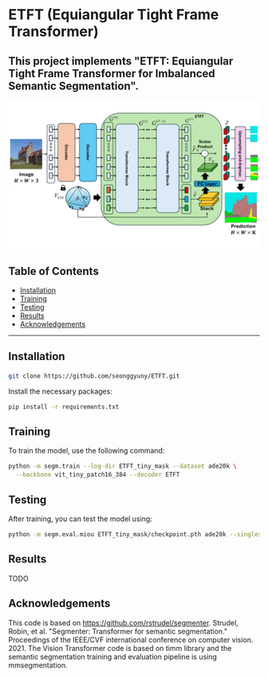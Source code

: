 # ETFT (Equiangular Tight Frame Transformer)

This project implements "ETFT: Equiangular Tight Frame Transformer for Imbalanced Semantic Segmentation".
---
![Alt text](Proposed_framework.png "ETFT")

## Table of Contents
- [Installation](#installation)
- [Training](#training)
- [Testing](#testing)
- [Results](#results)
- [Acknowledgements](#acknowledgements)

---

## Installation

```bash
git clone https://github.com/seonggyuny/ETFT.git
```

Install the necessary packages:

```bash
pip install -r requirements.txt
```


## Training

To train the model, use the following command:

```bash
python -m segm.train --log-dir ETFT_tiny_mask --dataset ade20k \
  --backbone vit_tiny_patch16_384 --decoder ETFT
```

## Testing

After training, you can test the model using:

```bash
python -m segm.eval.miou ETFT_tiny_mask/checkpoint.pth ade20k --singlescale
```

## Results

TODO

## Acknowledgements

This code is based on https://github.com/rstrudel/segmenter.
Strudel, Robin, et al. "Segmenter: Transformer for semantic segmentation." Proceedings of the IEEE/CVF international conference on computer vision. 2021.
The Vision Transformer code is based on timm library and the semantic segmentation training and evaluation pipeline is using mmsegmentation.






